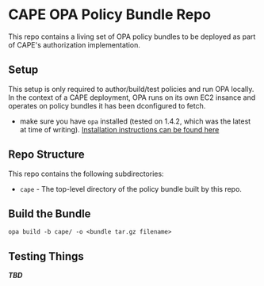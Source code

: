 # CAPE OPA Policy Bundle Repo

This repo contains a living set of OPA policy bundles to be deployed as part of
CAPE's authorization implementation.

## Setup
This setup is only required to author/build/test policies and run OPA locally. 
In the context of a CAPE deployment, OPA runs on its own EC2 insance and 
operates on policy bundles it has been dconfigured to fetch.

- make sure you have `opa` installed (tested on 1.4.2, which was the latest
  at time of writing). 
  [Installation instructions can be found here][opa-install-instructions]


## Repo Structure

This repo contains the following subdirectories:

- `cape` - The top-level directory of the policy bundle built by this repo.

## Build the Bundle
`opa build -b cape/ -o <bundle tar.gz filename>`

## Testing Things
***TBD***

<!--Reference links-->
[opa-install-instructions]: https://www.openpolicyagent.org/docs/latest/#1-download-opa

